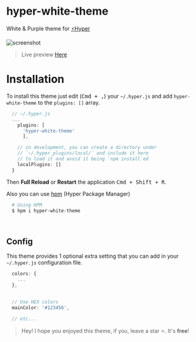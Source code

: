 # hyper-white-theme
White & Purple theme for [:zap:Hyper](https://hyper.is)

![screenshot](https://cloud.githubusercontent.com/assets/16429579/23942788/b1bc05fa-096d-11e7-9528-cef9da1f40e8.png)
> Live preview [Here][web_preview]

# Installation
To install this theme just edit (<kbd>Cmd + ,</kbd>) your `~/.hyper.js` and add `hyper-white-theme` to the `plugins: []` array.

```javascript
  // ~/.hyper.js
  ...
    plugins: [
      'hyper-white-theme'
      ],

    // in development, you can create a directory under
    // `~/.hyper_plugins/local/` and include it here
    // to load it and avoid it being `npm install`ed
    localPlugins: []
  }
```
Then **Full Reload** or **Restart** the application <kbd>Cmd + Shift + R</kbd>.

Also you can use [hpm](https://github.com/zeit/hpm) (Hyper Package Manager)

```bash
  # Using HPM
  $ hpm i hyper-white-theme
```

<br>

## Config
This theme provides 1 optional extra setting that you can add in your `~/.hyper.js` configuration file.

```javascript
  colors: {
    ...
  },

  
  // Use HEX colors
  mainColor: '#123456',
  
  // etc...
```

> Hey! I hope you enjoyed this theme, if you, leave a star :star:. It's **free**!

[screenshot]: assets/screenshot.png
[web_preview]: https://rawnly.github.io/hyper-white-theme
